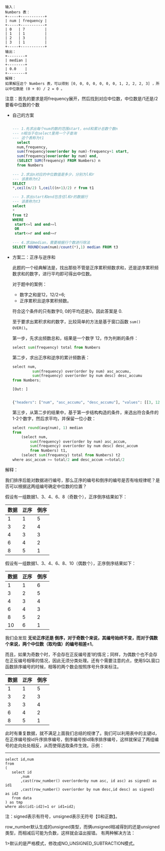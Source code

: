 ```
输入： 
Numbers 表：
+-----+-----------+
| num | frequency |
+-----+-----------+
| 0   | 7         |
| 1   | 1         |
| 2   | 3         |
| 3   | 1         |
+-----+-----------+
输出：
+--------+
| median |
+--------+
| 0.0    |
+--------+
解释：
如果解压这个 Numbers 表，可以得到 [0, 0, 0, 0, 0, 0, 0, 1, 2, 2, 2, 3] ，所以中位数是 (0 + 0) / 2 = 0 。
```

注意：首先的要求是将frequency展开，然后找到对应中位数，中位数是/1还是/2要看中位数的个数

* 自己的方案

  ```sql
  
  --- 1.先求出每个num的数的范围start，end和累计总数个数n
  --- n相当于在select里用一个子查询
  --- 这个表称为t1
  	select 
  	num,frequency,
  	sum(frequency)over(order by num)-frequency+1 start,
  	sum(frequency)over(order by num) end,
  	(SELECT SUM(frequency) FROM Numbers) n
  	from Numbers 
  	
  --- 2.求出n对应的中位数值是多少，分别为l和r
  --- 该表称为t2
  SELECT 
  *,ceil(n/2) l,ceil((n+1)/2) r from t1
  
  --- 3.求出start和end包含住l和r的数据行
  --- 该表称为t3
  select 
  *
  from t2
  WHERE
   start<=l and end>=l
   OR
   start<=r and end>=r
   
  --- 4.求出median，需要根据行个数进行除法
  SELECT ROUND(sum(num)/count(*),1) median FROM t3
  ```

* 方案二：正序与逆序和

  此题的一个经典解法是，找出那些不管是正序累积频数求和，还是逆序累积频数求和的数字，进行平均即可得出中位数。

  对于题中的案例：

  - 数字之和是12，12/2=6;
  - 正序累积且逆序累积频数。

  符合这个条件的只有数字0, 0的平均还是0。因此答案是 0.

  至于要求出累积求和的数字，比较简单的方法是基于窗口函数 `sum() OVER()`。

  第一步，先求出频数总和，结果是一个数字 12，作为判断的条件：

  ```python
  select sum(frequency) total from Numbers
  ```

  第二步，求出正序和逆序的累计频数表：

  ```python
  select num,
           sum(frequency) over(order by num) asc_accumu,
           sum(frequency) over(order by num desc) desc_accumu
  from Numbers;
  
  [Out: ]
  
  
  {"headers": ["num", "asc_accumu", "desc_accumu"], "values": [[3, 12, 1], [2, 11, 4], [1, 8, 5], [0, 7, 12]]}
  ```

  第三步，从第二步的结果中，基于第一步结构构造的条件，来选出符合条件的1-2个数字，然后求平均，并保留一位小数：

  ```python
  select round(avg(num), 1) median
  from
      (select num,
          sum(frequency) over(order by num) asc_accum,
          sum(frequency) over(order by num desc) desc_accum
          from Numbers) t1, 
      (select sum(frequency) total from Numbers) t2
  where asc_accum >= total/2 and desc_accum >=total/2
  ```

解释：

我们排序后能对数据进行编号，那么正序的编号和倒序的编号是否有啥规律呢？是否可以根据这两组编号确定中位数的位置？

假设有一组数据1、3、4、6、8（奇数个），正序倒序结果如下：

| 数据 | 正序 | 倒序 |
| ---- | ---- | ---- |
| 1    | 1    | 5    |
| 3    | 2    | 4    |
| 4    | 3    | 3    |
| 6    | 4    | 2    |
| 8    | 5    | 1    |

假设有一组数据1、3、4、6、8、10（偶数个），正序倒序结果如下： 

| 数据 | 正序 | 倒序 |
| ---- | ---- | ---- |
| 1    | 1    | 6    |
| 3    | 2    | 5    |
| 4    | 3    | 4    |
| 6    | 4    | 3    |
| 8    | 5    | 2    |
| 10   | 6    | 1    |



我们会发现 **无论正序还是 倒序，对于奇数个来说，其编号始终不变，而对于偶数个来说，两个中位数（取均值）的编号相差±1**。

而且，如果为奇数个时，不会存在正反编号差1的情况；同样，为偶数个也不会存在正反编号相等的情况，因此无须分类处理。还有个需要注意的点，使用SQL窗口函数排序编号的时候，相等的两个数会按照序号升序来标注。

| 数据 | 正序 | 倒序 |
| ---- | ---- | ---- |
| 1    | 1    | 5    |
| 3    | 2    | 3    |
| 3    | 3    | 4    |
| 6    | 4    | 2    |
| 8    | 5    | 1    |

此时有重复数据，就不满足上面我们总结的规律了。我们可以利用表中的主键id，在正序编号按id升序排序编号，倒序编号按id降序排序编号，这样就保证了两组编号的走向处处相反，从而使得选取条件生效。示例：

------

```
select id,num   
from  
(  
   select id  
       ,num  
       ,cast(row_number() over(orderby num asc, id asc) as signed) as id1  
       ,cast(row_number() over(order by num desc,id desc) as signed) as id2  
   from data  
) as tmp  
where abs(id1-id2)=1 or id1=id2;  
```

注：signed表示有符号，unsigned表示无符号【0和正数】。

row_number默认生成的unsigned类型，而俩unsigned相减得到的还是unsigned类型，而相减后可能为负数，这样就会溢出报错。
有两种解决方法：

1>默认的是严格模式，修改成NO_UNSIGNED_SUBTRACTION模式。
